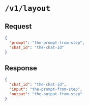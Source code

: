 # `/v1/layout`

## Request

```json
{
  "prompt": "the-prompt-from-step",
  "chat_id": "the-chat-id"
}
```

## Response

```json
{
  "chat_id": "the-chat-id",
  "input": "the-prompt-from-step",
  "output": "the-output-from-step"
}
```